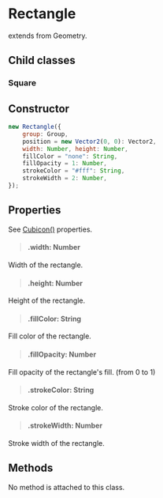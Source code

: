 # Rectangle

extends from Geometry.

## Child classes

### Square

## Constructor

```js
new Rectangle({
    group: Group,
    position = new Vector2(0, 0): Vector2,
    width: Number, height: Number,
    fillColor = "none": String,
    fillOpacity = 1: Number,
    strokeColor = "#fff": String,
    strokeWidth = 2: Number,
});
```

## Properties

See [Cubicon()](./reference/cubicon/cubicon.md) properties.

> #### .width: Number

Width of the rectangle.

> #### .height: Number

Height of the rectangle.

> #### .fillColor: String

Fill color of the rectangle.

> #### .fillOpacity: Number

Fill opacity of the rectangle's fill. (from 0 to 1)

> #### .strokeColor: String

Stroke color of the rectangle.

> #### .strokeWidth: Number

Stroke width of the rectangle.

## Methods

No method is attached to this class.
